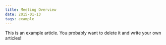 ```yaml
---
title: Meeting Overview
date: 2015-01-13
tags: example
---
```


This is an example article. You probably want to delete it and write your own articles!
